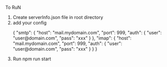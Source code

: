 To RuN 
<ol>
  <li>Create serverInfo.json file  in root directory </li> 
  <li>add your config  </li>
  <p>
  {
    "smtp": {
      "host": "mail.mydomain.com",
      "port": 999,
      "auth": {
        "user": "user@domain.com",
        "pass": "xxx"
      }
    },
    "imap": {
      "host": "mail.mydomain.com",
      "port": 999,
      "auth": {
        "user": "user@domain.com",
        "pass": "xxx"
      }
    }
  }
  <li>Run npm run start</li>
  
</ol>
